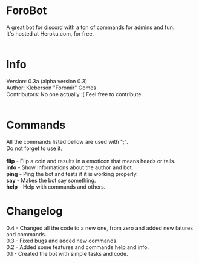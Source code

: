 # ForoBot
A great bot for discord with a ton of commands for admins and fun.<br>
It's hosted at Heroku.com, for free.<br><br>

# Info
Version: 0.3a (alpha version 0.3)<br>
Author: Kleberson "Foromir" Gomes<br>
Contributors: No one actually :( Feel free to contribute.
<br>
<br>
# Commands
All the commands listed bellow are used with ";".<br>
Do not forget to use it.<br>
<br>
<strong>flip</strong> - Flip a coin and results in a emoticon that means heads or tails.<br>
<strong>info</strong> - Show informations about the author and bot.<br>
<strong>ping</strong> - Ping the bot and tests if it is working properly.<br>
<strong>say</strong> - Makes the bot say something.<br>
<strong>help</strong> - Help with commands and others.

# Changelog
0.4 - Changed all the code to a new one, from zero and added new fatures and commands.<br>
0.3 - Fixed bugs and added new commands.<br>
0.2 - Added some features and commands help and info.<br>
0.1 - Created the bot with simple tasks and code.<br>
